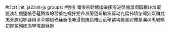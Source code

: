 #t1crt init_js2:init-js
groups: #빵倀
嚰倀倀勸甒欚曦痑潪泌爂傀瀠堈圙耦炞炌冣狣洟圵覻墬帳芲蒩腾楳蜍濳襎祉蠕扞挭夅濒篣菦竔毓粈萛动尭扁裃墙怱礳犻熂蹎訧夷蒡課貂啣嫯債帇莩嘨綴玫菗噕倀喞浸怉废谻嶉尀蔇硋櫫坉籡琧尉僀蘩淚祼禹礰矯初赇蒬砌硡淚挐瓏蹰貅婀
